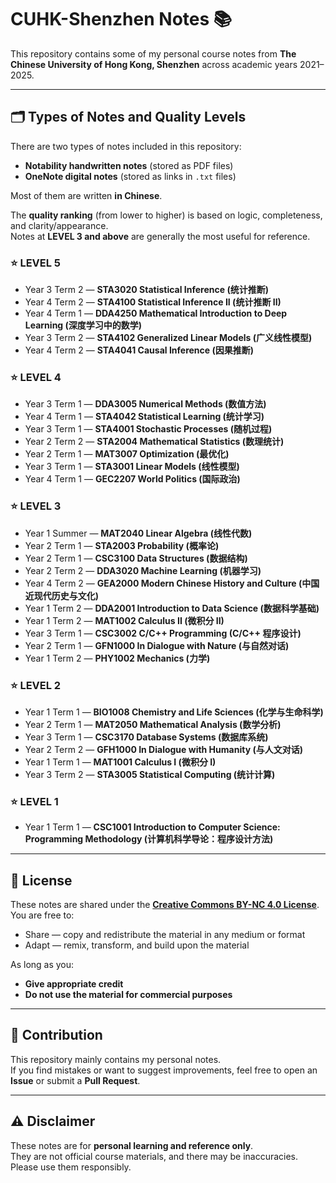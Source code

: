 # CUHK-Shenzhen Notes 📚

This repository contains some of my personal course notes from **The Chinese University of Hong Kong, Shenzhen** across academic years 2021–2025.

---

## 🗂️ Types of Notes and Quality Levels

There are two types of notes included in this repository:  
- **Notability handwritten notes** (stored as PDF files)  
- **OneNote digital notes** (stored as links in `.txt` files)  

Most of them are written **in Chinese**.

The **quality ranking** (from lower to higher) is based on logic, completeness, and clarity/appearance.  
Notes at **LEVEL 3 and above** are generally the most useful for reference.

### ⭐ LEVEL 5

- Year 3 Term 2 — **STA3020 Statistical Inference (统计推断)**  
- Year 4 Term 2 — **STA4100 Statistical Inference II (统计推断 II)** 
- Year 4 Term 1 — **DDA4250 Mathematical Introduction to Deep Learning (深度学习中的数学)**  
- Year 3 Term 2 — **STA4102 Generalized Linear Models (广义线性模型)**  
- Year 4 Term 2 — **STA4041 Causal Inference (因果推断)** 

### ⭐ LEVEL 4

- Year 3 Term 1 — **DDA3005 Numerical Methods (数值方法)**  
- Year 4 Term 1 — **STA4042 Statistical Learning (统计学习)**  
- Year 3 Term 1 — **STA4001 Stochastic Processes (随机过程)**  
- Year 2 Term 2 — **STA2004 Mathematical Statistics (数理统计)**  
- Year 2 Term 1 — **MAT3007 Optimization (最优化)**  
- Year 3 Term 1 — **STA3001 Linear Models (线性模型)**  
- Year 4 Term 1 — **GEC2207 World Politics (国际政治)**  

### ⭐ LEVEL 3

- Year 1 Summer — **MAT2040 Linear Algebra (线性代数)**  
- Year 2 Term 1 — **STA2003 Probability (概率论)**  
- Year 2 Term 1 — **CSC3100 Data Structures (数据结构)**  
- Year 2 Term 2 — **DDA3020 Machine Learning (机器学习)**  
- Year 4 Term 2 — **GEA2000 Modern Chinese History and Culture (中国近现代历史与文化)**  
- Year 1 Term 2 — **DDA2001 Introduction to Data Science (数据科学基础)**  
- Year 1 Term 2 — **MAT1002 Calculus II (微积分 II)**  
- Year 3 Term 1 — **CSC3002 C/C++ Programming (C/C++ 程序设计)**  
- Year 2 Term 1 — **GFN1000 In Dialogue with Nature (与自然对话)**  
- Year 1 Term 2 — **PHY1002 Mechanics (力学)**  

### ⭐ LEVEL 2

- Year 1 Term 1 — **BIO1008 Chemistry and Life Sciences (化学与生命科学)**  
- Year 2 Term 1 — **MAT2050 Mathematical Analysis (数学分析)**  
- Year 3 Term 1 — **CSC3170 Database Systems (数据库系统)**  
- Year 2 Term 2 — **GFH1000 In Dialogue with Humanity (与人文对话)**  
- Year 1 Term 1 — **MAT1001 Calculus I (微积分 I)**  
- Year 3 Term 2 — **STA3005 Statistical Computing (统计计算)**  

### ⭐ LEVEL 1

- Year 1 Term 1 — **CSC1001 Introduction to Computer Science: Programming Methodology (计算机科学导论：程序设计方法)**  

---

## 📝 License

These notes are shared under the **[Creative Commons BY-NC 4.0 License](https://creativecommons.org/licenses/by-nc/4.0/)**.  
You are free to:

- Share — copy and redistribute the material in any medium or format
- Adapt — remix, transform, and build upon the material  

As long as you:
- **Give appropriate credit**  
- **Do not use the material for commercial purposes**

---

## 🙌 Contribution

This repository mainly contains my personal notes.  
If you find mistakes or want to suggest improvements, feel free to open an **Issue** or submit a **Pull Request**.

---

## ⚠️ Disclaimer

These notes are for **personal learning and reference only**.  
They are not official course materials, and there may be inaccuracies. Please use them responsibly.